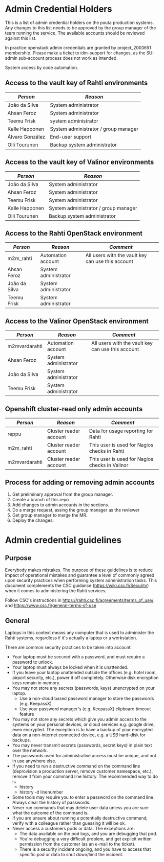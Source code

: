 # Admin Credential Holders

This is a list of admin credential holders on the pouta production systems. Any changes to this list needs to be approved by the group manager of the team running the service. The available accounts should be reviewed against this list.

In practice openstack admin credentials are granted by project_2000651 membership. Please make a ticket to idm-support for changes, as the SUI admin sub-account process does not work as intended.

System access by code automation.

## Access to the vault key of Rahti environments 

*Person* | *Reason*
--- | ---
João da Silva | System administrator 
Ahsan Feroz | System administrator
Teemu Frisk | system administrator
Kalle Happonen | System administrator / group manager
Álvaro González | End-user support
Olli Tourunen | Backup system administrator

## Access to the vault key of Valinor environments

*Person* | *Reason*
--- | ---
João da Silva | System administrator
Ahsan Feroz | System administrator
Teemu Frisk | System administrator
Kalle Happonen | System administrator / group manager
Olli Tourunen | Backup system administrator

## Access to the Rahti OpenStack environment

*Person* | *Reason* | *Comment*
--- | --- | ---
m2m_rahti | Automation account | All users with the vault key can use this account
Ahsan Feroz | System administrator |
João da Silva | System administrator |
Teemu Frisk | System administrator |

## Access to the Valinor OpenStack environment

*Person* | *Reason* | *Comment*
--- | --- | ---
m2mvardarahti | Automation account | All users with the vault key can use this account
Ahsan Feroz | System administrator |
João da Silva | System administrator |
Teemu Frisk | System administrator |

## Openshift cluster-read only admin accounts

*Person* | *Reason* | *Comment*
--- | --- | ---
reppu | Cluster reader account | Data for usage reporting for Rahti
m2m_rahti | Cluster reader account | This user is used for Nagios checks in Rahti
m2mvardarahti | Cluster reader account | This user is used for Nagios checks in Valinor

## Process for adding or removing admin accounts

1. Get preliminary approval from the group manager.
2. Create a branch of this repo
3. Add changes to admin accounts in the sections.
4. Do a merge request, assing the group manager as the reviewer
5. Get group manager to merge the MR.
6. Deploy the changes.

# Admin credential guidelines

## Purpose

Everybody makes mistakes. The purpose of these guidelines is to reduce impact of operational mistakes and guarantee a level of commonly agreed upon security practices when performing system administration tasks. This document complements the CSC guidance (https://wiki.csc.fi/Security) when it comes to administering the Rahti services.

Follow CSC's instructions in https://rahti.csc.fi/agreements/terms_of_use/ and https://www.csc.fi/general-terms-of-use

## General

Laptops in this context means any computer that is used to administer the Rahti systems, regardless if it's actually a laptop or a workstation.

There are common security practices to be taken into account.

   * Your laptop must be secured with a password, and must require a password to unlock.
   * Your laptop must always be locked when it is unattended.
   * If you leave your laptop unattended outside the offices (e.g. hotel room, airport security, etc.), power it off completely. Otherwise disk encryption keys remain in memory.
   * You may not store any secrets (passwords, keys) unencrypted on your laptop.
     * Use a non-cloud based password manager to store the passwords (e.g. KeepassX)
     * Use your password manager's (e.g. KeepassX) clipboard timeout feature
   * You may not store any secrets which give you admin access to the systems on your personal devices, or cloud services e.g. google drive, even encrypted. The exception is to have a backup of your encrypted data on a non-internet connected device, e.g. a USB hard-disk for backups.
   * You may never transmit secrets (passwords, secret keys) in plain text over the network.
   * The passwords used for administrative access must be unique, and not in use anywhere else.
   * If you need to run a destructive command on the command line (deprovision a production server, remove customer namespace, etc.), remove it from your command line history. The recommended way to do is
      * history
      * history -d linenumber
   * Some tools may require you to enter a password on the command line. Always clear the history of passwords.
   * Never run commands that may delete user data unless you are sure what the outcome of the command is.
   * If you are unsure about running a potentially destructive command, verify with a colleague rather than guessing it will be ok.
   * Never access a customers pods or data. The exceptions are:
      * The data available on the pod logs, and you are debugging that pod.
      * You're debugging a very difficult problem, and get explicit written permission from the customer (as an e-mail to the ticket).
      * There is a security incident ongoing, and you have to access that specific pod or data to shut down/limit the incident. 
